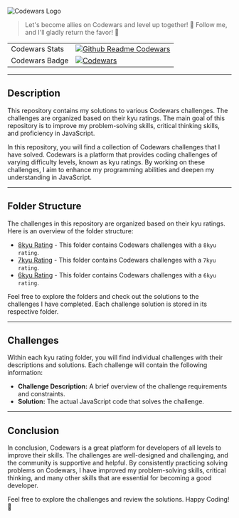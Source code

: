 
<p style="left">
  <img src="https://uploads-ssl.webflow.com/62e3ee10882dc50bcae8d07a/634816d46fc4a32b2a583416_codewars-og-image.png" alt="Codewars Logo">

   > <p> Let's become allies on Codewars and level up together! 🤝 Follow me, and I'll gladly return the favor! 🥷</p>
</p>

 |     |  |
| --- | --- |
| Codewars Stats |  [![Github Readme Codewars](https://codewars-stats-ignacio-cuadra.vercel.app/?username=jfmartinz&theme=dark)](https://www.codewars.com/users/jfmartinz/stats) |
| Codewars Badge |  <a href="https://www.codewars.com/users/jfmartinz"><img src="https://www.codewars.com/users/jfmartinz/badges/large" alt="Codewars" /> |

 ---



## Description
This repository contains my solutions to various Codewars challenges. The challenges are organized based on their kyu ratings. The main goal of this repository is to improve my problem-solving skills, critical thinking skills, and proficiency in JavaScript.

In this repository, you will find a collection of Codewars challenges that I have solved. Codewars is a platform that provides coding challenges of varying difficulty levels, known as kyu ratings. By working on these challenges, I aim to enhance my programming abilities and deepen my understanding in JavaScript.

---

## Folder Structure

The challenges in this repository are organized based on their kyu ratings. Here is an overview of the folder structure:

- [8kyu Rating](./8kyu) -  This folder contains Codewars challenges with a `8kyu rating`.
- [7kyu Rating](./7kyu) -  This folder contains Codewars challenges with a `7kyu rating`.
- [6kyu Rating](./6kyu) -  This folder contains Codewars challenges with a `6kyu rating`.

 

Feel free to explore the folders and check out the solutions to the challenges I have completed. Each challenge solution is stored in its respective folder.

---

## Challenges

Within each kyu rating folder, you will find individual challenges with their descriptions and solutions. Each challenge will contain the following information:

- **Challenge Description:** A brief overview of the challenge requirements and constraints.
- **Solution:** The actual JavaScript code that solves the challenge.

---

## Conclusion

In conclusion, Codewars is a great platform for developers of all levels to improve their skills. The challenges are well-designed and challenging, and the community is supportive and helpful. By consistently practicing solving problems on Codewars, I have improved my problem-solving skills, critical thinking, and many other skills that are essential for becoming a good developer.

Feel free to explore the challenges and review the solutions. Happy Coding! 🚀
